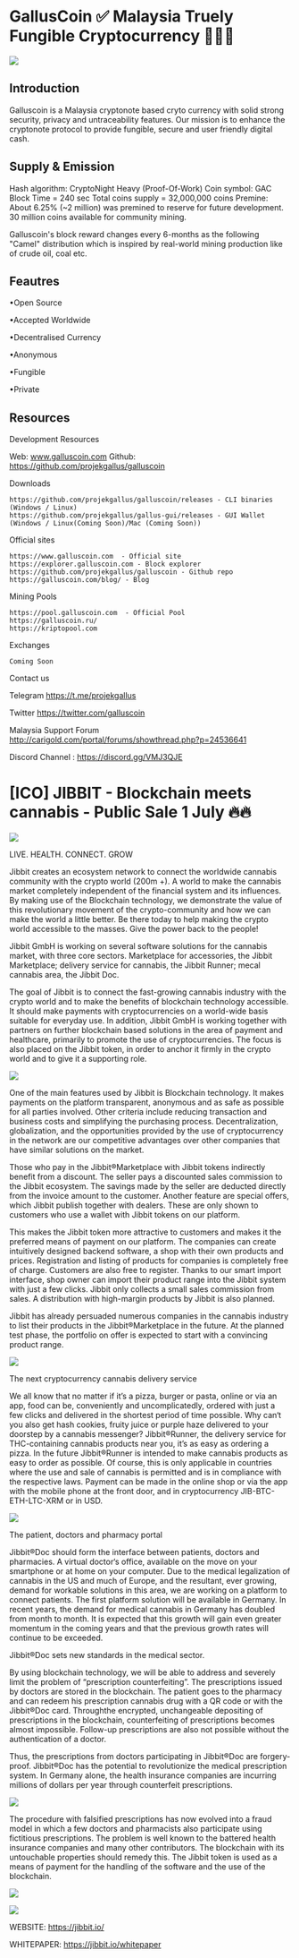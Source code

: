 # GallusCoin ✅ Malaysia Truely Fungible Cryptocurrency 🚀🚀🚀 

![](https://i.imgur.com/NZeUvgV.png)

## Introduction

Galluscoin is a Malaysia cryptonote based cryto currency with solid strong security, privacy and untraceability features. Our mission is to enhance the cryptonote protocol to provide fungible, secure and user friendly digital cash.

## Supply & Emission

Hash algorithm: CryptoNight Heavy (Proof-Of-Work)
Coin symbol: GAC
Block Time = 240 sec
Total coins supply = 32,000,000 coins
Premine: About 6.25% (~2 million) was premined to reserve for future development. 30 million coins available for community mining.

Galluscoin's block reward changes every 6-months as the following "Camel" distribution which is inspired by real-world mining production like of crude oil, coal etc.


## Feautres

•Open Source

•Accepted Worldwide

•Decentralised Currency

•Anonymous

•Fungible

•Private

## Resources

Development Resources

Web: www.galluscoin.com
Github: https://github.com/projekgallus/galluscoin

Downloads

    https://github.com/projekgallus/galluscoin/releases - CLI binaries (Windows / Linux)
    https://github.com/projekgallus/gallus-gui/releases - GUI Wallet (Windows / Linux(Coming Soon)/Mac (Coming Soon))


Official sites

    https://www.galluscoin.com  - Official site
    https://explorer.galluscoin.com - Block explorer
    https://github.com/projekgallus/galluscoin - Github repo
    https://galluscoin.com/blog/ - Blog

Mining Pools

    https://pool.galluscoin.com  - Official Pool
    https://galluscoin.ru/
    https://kriptopool.com

Exchanges

    Coming Soon


Contact us
 
   Telegram https://t.me/projekgallus

   Twitter https://twitter.com/galluscoin

   Malaysia Support Forum http://carigold.com/portal/forums/showthread.php?p=24536641
   
 Discord Channel : https://discord.gg/VMJ3QJE


# [ICO] JIBBIT - Blockchain meets cannabis - Public Sale 1 July 🔥🔥 

![](https://i.imgur.com/okyjmYK.png)

LIVE. HEALTH. CONNECT. GROW


Jibbit creates an ecosystem network to connect the worldwide cannabis community with the crypto world (200m +). A world to make the cannabis market completely independent of the financial system and its influences. By making use of the Blockchain technology, we demonstrate the value of this revolutionary movement of the crypto-community and how we can make the world a little better. Be there today to help making the crypto world accessible to the masses. Give the power back to the people!

Jibbit GmbH is working on several software solutions for the cannabis market, with three core sectors. Marketplace for accessories, the Jibbit Marketplace; delivery service for cannabis, the Jibbit Runner; mecal cannabis area, the Jibbit Doc.

The goal of Jibbit is to connect the fast-growing cannabis industry with the crypto world and to make the benefits of blockchain technology accessible. It should make payments with cryptocurrencies on a world-wide basis suitable for everyday use. In addition, Jibbit GmbH is working together with partners on further blockchain based solutions in the area of payment and healthcare, primarily to promote the use of cryptocurrencies. The focus is also placed on the Jibbit token, in order to anchor it firmly in the crypto world and to give it a supporting role.

![](https://i.imgur.com/m1PRU80.png)

One of the main features used by Jibbit is Blockchain technology. It makes payments on the platform transparent, anonymous and as safe as possible for all parties involved. Other criteria include reducing transaction and business costs and simplifying the purchasing process. Decentralization, globalization, and the opportunities provided by the use of cryptocurrency in the network are our competitive advantages over other companies that have similar solutions on the market.

Those who pay in the Jibbit®Marketplace with Jibbit tokens indirectly benefit from a discount. The seller pays a discounted sales commission to the Jibbit ecosystem. The savings made by the seller are deducted directly from the invoice amount to the customer. Another feature are special offers, which Jibbit publish together with dealers. These are only shown to customers who use a wallet with Jibbit tokens on our platform.

This makes the Jibbit token more attractive to customers and makes it the preferred means of payment on our platform. The companies can create intuitively designed backend software, a shop with their own products and prices. Registration and listing of products for companies is completely free of charge. Customers are also free to register. Thanks to our smart import interface, shop owner can import their product range into the Jibbit system with just a few clicks. Jibbit only collects a small sales commission from sales. A distribution with high-margin products by Jibbit is also planned.

Jibbit has already persuaded numerous companies in the cannabis industry to list their products in the Jibbit®Marketplace in the future. At the planned test phase, the portfolio on offer is expected to start with a convincing product range.

![](https://i.imgur.com/UP069n6.png)

The next cryptocurrency cannabis delivery service


We all know that no matter if it’s a pizza, burger or pasta, online or via an app, food can be, conveniently and uncomplicatedly, ordered with just a few clicks and delivered in the shortest period of time possible. Why can‘t you also get hash cookies, fruity juice or purple haze delivered to your doorstep by a cannabis messenger? Jibbit®Runner, the delivery service for THC-containing cannabis products near you, it’s as easy as ordering a pizza. In the future Jibbit®Runner is intended to make cannabis products as easy to order as possible. Of course, this is only applicable in countries where the use and sale of cannabis is permitted and is in compliance with the respective laws. Payment can be made in the online shop or via the app with the mobile phone at the front door, and in cryptocurrency JIB-BTC-ETH-LTC-XRM or in USD.

![](https://i.imgur.com/o1T76zH.png)


The patient, doctors and pharmacy portal


Jibbit®Doc should form the interface between patients, doctors and pharmacies. A virtual doctor‘s office, available on the move on your smartphone or at home on your computer. Due to the medical legalization of cannabis in the US and much of Europe, and the resultant, ever growing, demand for workable solutions in this area, we are working on a platform to connect patients. The first platform solution will be available in Germany. In recent years, the demand for medical cannabis in Germany has doubled from month to month. It is expected that this growth will gain even greater momentum in the coming years and that the previous growth rates will continue to be exceeded.


Jibbit®Doc sets new standards in the medical sector.

By using blockchain technology, we will be able to address and severely limit the problem of “prescription counterfeiting”. The prescriptions issued by doctors are stored in the blockchain. The patient goes to the pharmacy and can redeem his prescription cannabis drug with a QR code or with the Jibbit®Doc card. Throughthe encrypted, unchangeable depositing of prescriptions in the blockchain, counterfeiting of prescriptions becomes almost impossible. Follow-up prescriptions are also not possible without the authentication of a doctor.

Thus, the prescriptions from doctors participating in Jibbit®Doc are forgery-proof. Jibbit®Doc has the potential to revolutionize the medical prescription system. In Germany alone, the health insurance companies are incurring millions of dollars per year through counterfeit prescriptions. 

![](https://i.imgur.com/w6Vtx8h.png)


The procedure with falsified prescriptions has now evolved into a fraud model in which a few doctors and pharmacists also participate using fictitious prescriptions. The problem is well known to the battered health insurance companies and many other contributors. The blockchain with its untouchable properties should remedy this. The Jibbit token is used as a means of payment for the handling of the software and the use of the blockchain.

![](https://i.imgur.com/8Cf2g7N.png)

![](https://i.imgur.com/lgCXjYu.png)

WEBSITE: https://jibbit.io/

WHITEPAPER: https://jibbit.io/whitepaper